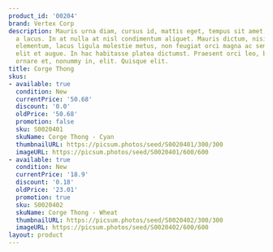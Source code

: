 ```yaml
---
product_id: '00204'
brand: Vertex Corp
description: Mauris urna diam, cursus id, mattis eget, tempus sit amet, risus. Mauris
  a lacus. In at nulla at nisl condimentum aliquet. Mauris dictum, nisi eget consequat
  elementum, lacus ligula molestie metus, non feugiat orci magna ac sem. Cras dignissim
  elit et augue. In hac habitasse platea dictumst. Praesent orci leo, bibendum nec,
  ornare et, nonummy in, elit. Quisque elit.
title: Corge Thong
skus:
- available: true
  condition: New
  currentPrice: '50.68'
  discount: '0.0'
  oldPrice: '50.68'
  promotion: false
  sku: S0020401
  skuName: Corge Thong - Cyan
  thumbnailURL: https://picsum.photos/seed/S0020401/300/300
  imageURL: https://picsum.photos/seed/S0020401/600/600
- available: true
  condition: New
  currentPrice: '18.9'
  discount: '0.18'
  oldPrice: '23.01'
  promotion: true
  sku: S0020402
  skuName: Corge Thong - Wheat
  thumbnailURL: https://picsum.photos/seed/S0020402/300/300
  imageURL: https://picsum.photos/seed/S0020402/600/600
layout: product
---
```

